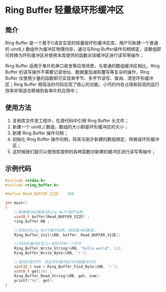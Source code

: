 # Ring Buffer 轻量级环形缓冲区

## 简介
Ring Buffer 是一个基于C语言实现的轻量级环形缓冲区库，用户可新建一个普通的 uint8_t 数组作为缓冲区物理内存，通过与Ring Buffer操作句柄绑定，该数组即可转换为环形缓冲区并使用本库提供的函数对该缓冲区进行读写等操作；

Ring Buffer 适用于单片机串口收发等应用场景，与普通的数组缓冲区相比，Ring Buffer 的读写操作不需要记录地址、数据量加减和覆写等复杂的操作，Ring Buffer 仅使用少量的函数即可实现单字节、多字节读写、查询、清空环形缓冲区；Ring Buffer 用简洁的代码实现了核心的功能，小巧的内存占用和较高的运行效率非常适合移植到各单片机应用中；

## 使用方法
1. 复制库文件至工程中，在源代码中引用 Ring Buffer 头文件；
2. 新建一个 uint8_t 数组，数组的大小即是环形缓冲区的大小；
3. 新建 Ring Buffer 操作句柄；
4. 初始化 Ring Buffer 操作句柄，将其与刚才新建的数组绑定，转换成环形缓冲区；
5. 这时候我们就可以使用库提供的各种函数对新建的缓冲区进行读写等操作；

## 示例代码
```c
#include <stdio.h>
#include <ring_buffer.h>

#define Read_BUFFER_SIZE	256

int main()
{
    //新建缓冲区数组与Ring Buff操作句柄
    uint8_t buffer[Read_BUFFER_SIZE] ;
    ring_buffer RB ;

    //初始化Ring Buff操作句柄，绑定缓冲区数组；
    Ring_Buffer_Init(&RB, buffer, Read_BUFFER_SIZE);

    //向环形缓冲区写入一段字节和一个字节
    Ring_Buffer_Write_String(&RB, "hello world", 11);
    Ring_Buffer_Write_Byte(&RB, '!');

    //查找匹配字符、读出环形缓冲区中的数据并打印
    uint32_t num = Ring_Buffer_Find_Byte(&RB, '!');
    uint8_t get[16] ;
    Ring_Buffer_Read_String(&RB, get, num);
    printf("%s", get);
}
```

